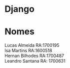 # Django

# Nomes
Lucas Almeida RA:1700195<br/>
Isa Martins RA:1600518<br/>
Hernan Bilhodes RA:1700487<br/>
Leandro Santana RA: 1700631<br/>
